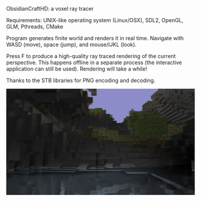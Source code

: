 ObsidianCraftHD: a voxel ray tracer

Requirements: UNIX-like operating system (Linux/OSX), SDL2, OpenGL, GLM, Pthreads, CMake

Program generates finite world and renders it in real time.
Navigate with WASD (move), space (jump), and mouse/IJKL (look).

Press F to produce a high-quality ray traced rendering of the current perspective. This happens
offline in a separate process (the interactive application can still be used). Rendering will take a while!

Thanks to the STB libraries for PNG encoding and decoding.

![A sample render](https://raw.githubusercontent.com/brian-kelley/ObsidianCraftHD/master/sample.png)

